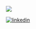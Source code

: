 <img src="https://i.pinimg.com/originals/5e/c5/01/5ec50175139d39c8a69f0f8ce3233ea9.jpg">


[![linkedin](https://img.shields.io/badge/linkedin-0A66C2?style=for-the-badge&logo=linkedin&logoColor=white)](https://www.linkedin.com/in/bartosz-bok/)
